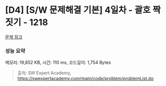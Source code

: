 # [D4] [S/W 문제해결 기본] 4일차 - 괄호 짝짓기 - 1218 

[문제 링크](https://swexpertacademy.com/main/code/problem/problemDetail.do?contestProbId=AV14eWb6AAkCFAYD) 

### 성능 요약

메모리: 19,652 KB, 시간: 110 ms, 코드길이: 1,754 Bytes



> 출처: SW Expert Academy, https://swexpertacademy.com/main/code/problem/problemList.do